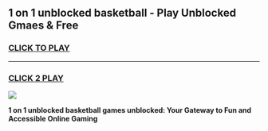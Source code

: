 
## 1 on 1 unblocked basketball - Play Unblocked Gmaes & Free
<h3>
<a href="https://news.freeplayer.one?title=1_on_1_unblocked_basketball&ref=16F">CLICK TO PLAY</a></h3>
<hr>

<h3>
<a href="https://news.freeplayer.one?title=1_on_1_unblocked_basketball&ref=16F">CLICK 2 PLAY</a>
  
</h3>

<a href="https://news.freeplayer.one?title=1_on_1_unblocked_basketball&ref=16F/"><img src="https://clearcache.store/games.png"></a>


**1 on 1 unblocked basketball games unblocked: Your Gateway to Fun and Accessible Online Gaming**
